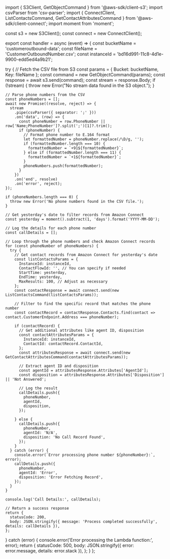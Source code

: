 import { S3Client, GetObjectCommand } from '@aws-sdk/client-s3';
import csvParser from 'csv-parser';
import { ConnectClient, ListContactsCommand, GetContactAttributesCommand } from '@aws-sdk/client-connect';
import moment from 'moment';

const s3 = new S3Client();
const connect = new ConnectClient();

export const handler = async (event) => {
  const bucketName = 'customeroutbound-data';
  const fileName = 'CustomerOutboundNumber.csv';
  const instanceId = 'bd16d991-11c8-4d1e-9900-edd5ed4a9b21';
  
  try {
    // Fetch the CSV file from S3
    const params = { Bucket: bucketName, Key: fileName };
    const command = new GetObjectCommand(params);
    const response = await s3.send(command);
    const stream = response.Body;
    if (!stream) {
      throw new Error("No stream data found in the S3 object.");
    }

    // Parse phone numbers from the CSV
    const phoneNumbers = [];
    await new Promise((resolve, reject) => {
      stream
        .pipe(csvParser({ separator: ';' }))
        .on('data', (row) => {
          const phoneNumber = row.PhoneNumber || row['Name;PhoneNumber']?.split(';')[1]?.trim();
          if (phoneNumber) {
            // Format phone number to E.164 format
            let formattedNumber = phoneNumber.replace(/\D/g, ''); 
            if (formattedNumber.length === 10) {
              formattedNumber = `+91${formattedNumber}`; 
            } else if (formattedNumber.length === 11) {
              formattedNumber = `+1${formattedNumber}`; 
            }
            phoneNumbers.push(formattedNumber);
          }
        })
        .on('end', resolve)
        .on('error', reject);
    });

    if (phoneNumbers.length === 0) {
      throw new Error('No phone numbers found in the CSV file.');
    }

    // Get yesterday's date to filter records from Amazon Connect
    const yesterday = moment().subtract(1, 'days').format('YYYY-MM-DD');

    // Log the details for each phone number
    const callDetails = [];

    // Loop through the phone numbers and check Amazon Connect records
    for (const phoneNumber of phoneNumbers) {
      try {
        // Get contact records from Amazon Connect for yesterday's date
        const listContactsParams = {
          InstanceId: instanceId,
          ContactFlowId: '', // You can specify if needed
          StartTime: yesterday,
          EndTime: yesterday,
          MaxResults: 100, // Adjust as necessary
        };
        const contactResponse = await connect.send(new ListContactsCommand(listContactsParams));

        // Filter to find the specific record that matches the phone number
        const contactRecord = contactResponse.Contacts.find(contact => contact.CustomerEndpoint.Address === phoneNumber);

        if (contactRecord) {
          // Get additional attributes like agent ID, disposition
          const contactAttributesParams = {
            InstanceId: instanceId,
            ContactId: contactRecord.ContactId,
          };
          const attributesResponse = await connect.send(new GetContactAttributesCommand(contactAttributesParams));
          
          // Extract agent ID and disposition
          const agentId = attributesResponse.Attributes['AgentId'];
          const disposition = attributesResponse.Attributes['Disposition'] || 'Not Answered';

          // Log the result
          callDetails.push({
            phoneNumber,
            agentId,
            disposition,
          });

        } else {
          callDetails.push({
            phoneNumber,
            agentId: 'N/A',
            disposition: 'No Call Record Found',
          });
        }
      } catch (error) {
        console.error(`Error processing phone number ${phoneNumber}:`, error);
        callDetails.push({
          phoneNumber,
          agentId: 'Error',
          disposition: 'Error Fetching Record',
        });
      }
    }

    console.log('Call Details:', callDetails);

    // Return a success response
    return {
      statusCode: 200,
      body: JSON.stringify({ message: 'Process completed successfully', details: callDetails }),
    };
  } catch (error) {
    console.error('Error processing the Lambda function:', error);
    return {
      statusCode: 500,
      body: JSON.stringify({ error: error.message, details: error.stack }),
    };
  }
};